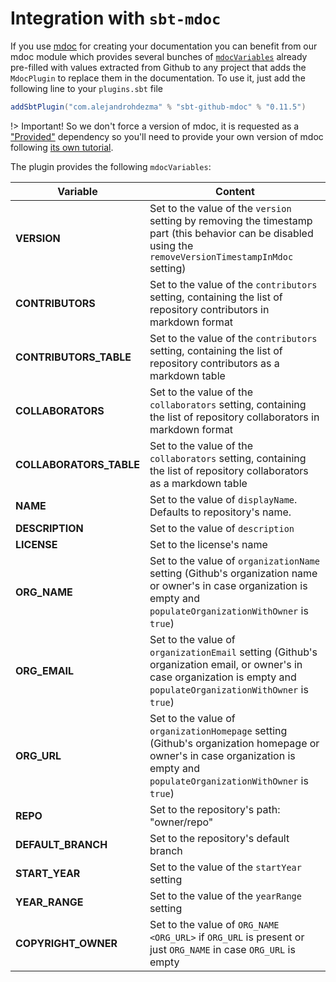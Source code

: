 # Integration with `sbt-mdoc`

If you use [mdoc](https://scalameta.org/mdoc/) for creating your documentation you can benefit from our mdoc module which provides several bunches of [`mdocVariables`](https://scalameta.org/mdoc/docs/installation.html#sbt) already pre-filled with values extracted from Github to any project that adds the `MdocPlugin` to replace them in the documentation. To use it, just add the following line to your `plugins.sbt` file

```scala
addSbtPlugin("com.alejandrohdezma" % "sbt-github-mdoc" % "0.11.5")
```

!> Important! So we don't force a version of mdoc, it is requested as a ["Provided"](https://maven.apache.org/guides/introduction/introduction-to-dependency-mechanism.html) dependency so you'll need to provide your own version of mdoc following [its own tutorial](https://scalameta.org/mdoc/docs/installation.html).
  
The plugin provides the following `mdocVariables`:

| Variable                | Content                                                                                                                                                                    |
|-------------------------|----------------------------------------------------------------------------------------------------------------------------------------------------------------------------|
| **VERSION**             | Set to the value of the `version` setting by removing the timestamp part (this behavior can be disabled using the `removeVersionTimestampInMdoc` setting)                  |
| **CONTRIBUTORS**        | Set to the value of the `contributors` setting, containing the list of repository contributors in markdown format                                                          |
| **CONTRIBUTORS_TABLE**  | Set to the value of the `contributors` setting, containing the list of repository contributors as a markdown table                                                         |
| **COLLABORATORS**       | Set to the value of the `collaborators` setting, containing the list of repository collaborators in markdown format                                                        |
| **COLLABORATORS_TABLE** | Set to the value of the `collaborators` setting, containing the list of repository collaborators as a markdown table                                                       |
| **NAME**                | Set to the value of `displayName`. Defaults to repository's name.                                                                                                          |
| **DESCRIPTION**         | Set to the value of `description`                                                                                                                                          |
| **LICENSE**             | Set to the license's name                                                                                                                                                  |
| **ORG_NAME**            | Set to the value of `organizationName` setting (Github's organization name or owner's in case organization is empty and `populateOrganizationWithOwner` is `true`)         |
| **ORG_EMAIL**           | Set to the value of `organizationEmail` setting (Github's organization email, or owner's in case organization is empty and `populateOrganizationWithOwner` is `true`)      |
| **ORG_URL**             | Set to the value of `organizationHomepage` setting (Github's organization homepage or owner's in case organization is empty and `populateOrganizationWithOwner` is `true`) |
| **REPO**                | Set to the repository's path: "owner/repo"                                                                                                                                 |
| **DEFAULT_BRANCH**                | Set to the repository's default branch                                                                                                                                 |
| **START_YEAR**          | Set to the value of the `startYear` setting                                                                                                                                |
| **YEAR_RANGE**          | Set to the value of the `yearRange` setting                                                                                                                                |
| **COPYRIGHT_OWNER**     | Set to the value of `ORG_NAME <ORG_URL>` if `ORG_URL` is present or just `ORG_NAME` in case `ORG_URL` is empty                                                             |
